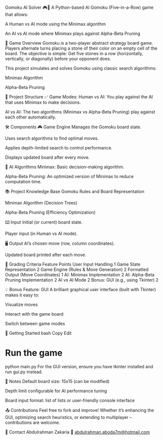 Gomoku AI Solver 🎮🧠
A Python-based AI Gomoku (Five-in-a-Row) game that allows:

A Human vs AI mode using the Minimax algorithm

An AI vs AI mode where Minimax plays against Alpha-Beta Pruning

📌 Game Overview
Gomoku is a two-player abstract strategy board game. Players alternate turns placing a stone of their color on an empty cell of the board. The objective is simple:
Get five stones in a row (horizontally, vertically, or diagonally) before your opponent does.

This project simulates and solves Gomoku using classic search algorithms:

Minimax Algorithm

Alpha-Beta Pruning

🧩 Project Structure
✅ Game Modes:
Human vs AI: You play against the AI that uses Minimax to make decisions.

AI vs AI: The two algorithms (Minimax vs Alpha-Beta Pruning) play against each other automatically.

🛠️ Components
🎮 Game Engine
Manages the Gomoku board state.

Uses search algorithms to find optimal moves.

Applies depth-limited search to control performance.

Displays updated board after every move.

🤖 AI Algorithms
Minimax: Basic decision-making algorithm.

Alpha-Beta Pruning: An optimized version of Minimax to reduce computation time.

📚 Project Knowledge Base
Gomoku Rules and Board Representation

Minimax Algorithm (Decision Trees)

Alpha-Beta Pruning (Efficiency Optimization)

⌨️ Input
Initial (or current) board state.

Player input (in Human vs AI mode).

🖥️ Output
AI’s chosen move (row, column coordinates).

Updated board printed after each move.

🧪 Grading Criteria
Feature	Points
User Input Handling	1
Game State Representation	2
Game Engine (Rules & Move Generation)	2
Formatted Output (Move Coordinates)	1
AI: Minimax Implementation	2
AI: Alpha-Beta Pruning Implementation	2
AI vs AI Mode	2
Bonus: GUI (e.g., using Tkinter)	2

💡 Bonus Feature: GUI
A brilliant graphical user interface (built with Tkinter) makes it easy to:

Visualize moves

Interact with the game board

Switch between game modes

🚀 Getting Started
bash
Copy
Edit

# Run the game
python main.py
For the GUI version, ensure you have tkinter installed and run gui.py instead.

📎 Notes
Default board size: 15x15 (can be modified)

Depth limit configurable for AI performance tuning

Board input format: list of lists or user-friendly console interface

📤 Contributions
Feel free to fork and improve! Whether it’s enhancing the GUI, optimizing search heuristics, or extending to multiplayer – contributions are welcome.

📧 Contact
Abdulrahman Zakaria
📧 abdulrahman.aboda7m@hotmail.com


